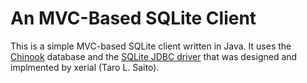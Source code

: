 # An MVC-Based SQLite Client
This is a simple MVC-based SQLite client written in Java. It uses the [Chinook](https://www.sqlitetutorial.net/sqlite-sample-database/) database and the [SQLite JDBC driver](https://github.com/xerial/sqlite-jdbc) that was designed and implmented by xerial (Taro L. Saito).




